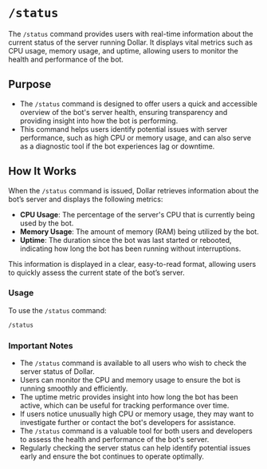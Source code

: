 # `/status`

The `/status` command provides users with real-time information about the current status of the server running Dollar. It displays vital metrics such as CPU usage, memory usage, and uptime, allowing users to monitor the health and performance of the bot.

## Purpose
- The `/status` command is designed to offer users a quick and accessible overview of the bot's server health, ensuring transparency and providing insight into how the bot is performing.
- This command helps users identify potential issues with server performance, such as high CPU or memory usage, and can also serve as a diagnostic tool if the bot experiences lag or downtime.

## How It Works
When the `/status` command is issued, Dollar retrieves information about the bot’s server and displays the following metrics:
- **CPU Usage**: The percentage of the server's CPU that is currently being used by the bot.
- **Memory Usage**: The amount of memory (RAM) being utilized by the bot.
- **Uptime**: The duration since the bot was last started or rebooted, indicating how long the bot has been running without interruptions.

This information is displayed in a clear, easy-to-read format, allowing users to quickly assess the current state of the bot’s server.

### Usage
To use the `/status` command:

```bash
/status
```

### Important Notes
- The `/status` command is available to all users who wish to check the server status of Dollar.
- Users can monitor the CPU and memory usage to ensure the bot is running smoothly and efficiently.
- The uptime metric provides insight into how long the bot has been active, which can be useful for tracking performance over time.
- If users notice unusually high CPU or memory usage, they may want to investigate further or contact the bot's developers for assistance.
- The `/status` command is a valuable tool for both users and developers to assess the health and performance of the bot's server.
- Regularly checking the server status can help identify potential issues early and ensure the bot continues to operate optimally.
